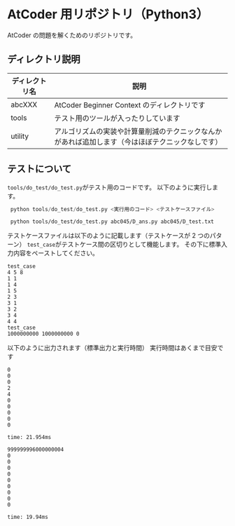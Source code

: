 # AtCoder 用リポジトリ（Python3）

AtCoder の問題を解くためのリポジトリです。

## ディレクトリ説明

| ディレクトリ名 | 説明                                                                                             |
| -------------- | ------------------------------------------------------------------------------------------------ |
| abcXXX         | AtCoder Beginner Context のディレクトリです                                                      |
| tools          | テスト用のツールが入ったりしています                                                             |
| utility        | アルゴリズムの実装や計算量削減のテクニックなんかがあれば追加します（今はほぼテクニックなしです） |

## テストについて

`tools/do_test/do_test.py`がテスト用のコードです。
以下のように実行します。

```python
 python tools/do_test/do_test.py <実行用のコード> <テストケースファイル>
```

```
 python tools/do_test/do_test.py abc045/D_ans.py abc045/D_test.txt
```

テストケースファイルは以下のように記載します（テストケースが 2 つのパターン）
`test_case`がテストケース間の区切りとして機能します。
その下に標準入力内容をペーストしてください。

```
test_case
4 5 8
1 1
1 4
1 5
2 3
3 1
3 2
3 4
4 4
test_case
1000000000 1000000000 0

```

以下のように出力されます（標準出力と実行時間）
実行時間はあくまで目安です

```
0
0
0
2
4
0
0
0
0
0

time: 21.954ms

999999996000000004
0
0
0
0
0
0
0
0
0

time: 19.94ms
```
